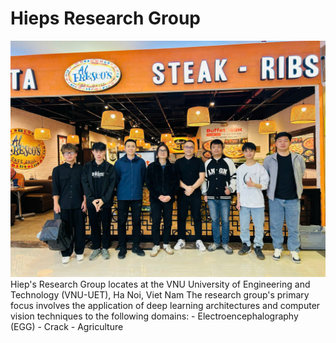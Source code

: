 # Hieps Research Group
<img src="bio.jpg">
Hiep's Research Group locates at the VNU University of Engineering and Technology (VNU-UET), Ha Noi, Viet Nam 
The research group's primary focus involves the application of deep learning architectures and computer vision techniques to the following domains:
- Electroencephalography (EGG)
- Crack
- Agriculture
